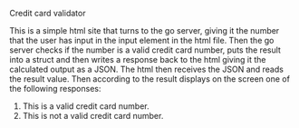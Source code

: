 Credit card validator

This is a simple html site that turns to the go server, giving it the number that the user has input in the input element in the html file. Then the go server checks if the number is a valid credit card number, puts the result into a struct and then writes a response back to the html giving it the calculated output as a JSON. The html then receives the JSON and reads the result value. Then according to the result displays on the screen one of the following responses:
1. This is a valid credit card number.
2. This is not a valid credit card number.
